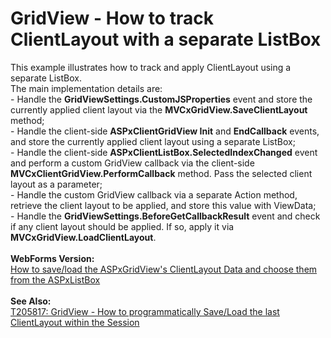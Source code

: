 # GridView - How to track ClientLayout with a separate ListBox


This example illustrates how to track and apply ClientLayout using a separate ListBox.<br />The main implementation details are:<br />- Handle the <strong>GridViewSettings.CustomJSProperties</strong> event and store the currently applied client layout via the <strong>MVCxGridView.SaveClientLayout</strong> method;<br />- Handle the client-side <strong>ASPxClientGridView Init</strong> and <strong>EndCallback</strong> events, and store the currently applied client layout using a separate ListBox;<br />- Handle the client-side <strong>ASPxClientListBox.SelectedIndexChanged</strong> event and perform a custom GridView callback via the client-side <strong>MVCxClientGridView.PerformCallback</strong> method. Pass the selected client layout as a parameter;<br />- Handle the custom GridView callback via a separate Action method, retrieve the client layout to be applied, and store this value with ViewData;<br />- Handle the <strong>GridViewSettings.BeforeGetCallbackResult</strong> event and check if any client layout should be applied. If so, apply it via <strong>MVCxGridView.LoadClientLayout</strong>.<br /><br /><strong>WebForms Version:</strong><br /><a href="https://www.devexpress.com/Support/Center/p/E2534">How to save/load the ASPxGridView's ClientLayout Data and choose them from the ASPxListBox</a><br /><br /><strong>See Also:</strong><br /><a href="https://www.devexpress.com/Support/Center/p/T205817">T205817: GridView - How to programmatically Save/Load the last ClientLayout within the Session</a>

<br/>


